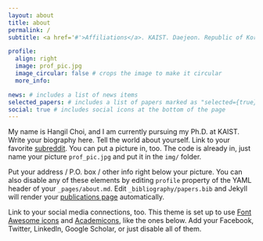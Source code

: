 ```yaml
---
layout: about
title: about
permalink: /
subtitle: <a href='#'>Affiliations</a>. KAIST. Daejeon. Republic of Korea.

profile:
  align: right
  image: prof_pic.jpg
  image_circular: false # crops the image to make it circular
  more_info:

news: # includes a list of news items
selected_papers: # includes a list of papers marked as "selected={true}"
social: true # includes social icons at the bottom of the page
---
```


My name is Hangil Choi, and I am currently pursuing my Ph.D. at KAIST.
Write your biography here. Tell the world about yourself. Link to your favorite [subreddit](http://reddit.com). You can put a picture in, too. The code is already in, just name your picture `prof_pic.jpg` and put it in the `img/` folder.

Put your address / P.O. box / other info right below your picture. You can also disable any of these elements by editing `profile` property of the YAML header of your `_pages/about.md`. Edit `_bibliography/papers.bib` and Jekyll will render your [publications page](/al-folio/publications/) automatically.

Link to your social media connections, too. This theme is set up to use [Font Awesome icons](https://fontawesome.com/) and [Academicons](https://jpswalsh.github.io/academicons/), like the ones below. Add your Facebook, Twitter, LinkedIn, Google Scholar, or just disable all of them.
